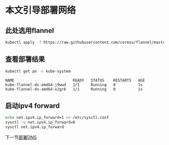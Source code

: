 # 本文引导部署网络

## 此处选用flannel

```bash
kubectl apply -f https://raw.githubusercontent.com/coreos/flannel/master/Documentation/kube-flannel.yml
```

## 查看部署结果

```bash
kubectl get po -n kube-system
```

```log
NAME                          READY   STATUS    RESTARTS   AGE
kube-flannel-ds-amd64-j9wwd   1/1     Running   0          1s
kube-flannel-ds-amd64-x2gr6   1/1     Running   0          1s
```

## 启动ipv4 forward

```bash
echo net.ipv4.ip_forward=1 >> /etc/sysctl.conf
sysctl -w net.ipv4.ip_forward=0
sysctl net.ipv4.ip_forward
```

下一节[部署DNS](11-dns-addon.md)
